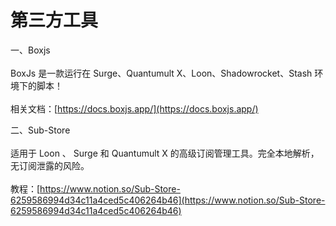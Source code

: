 # 第三方工具

一、Boxjs\
\
BoxJs 是一款运行在 Surge、Quantumult X、Loon、Shadowrocket、Stash 环境下的脚本！\
\
相关文档：[https://docs.boxjs.app/](https://docs.boxjs.app/)

二、Sub-Store\
\
适用于 Loon 、 Surge 和 Quantumult X 的高级订阅管理工具。完全本地解析，无订阅泄露的风险。\
\
教程：[https://www.notion.so/Sub-Store-6259586994d34c11a4ced5c406264b46](https://www.notion.so/Sub-Store-6259586994d34c11a4ced5c406264b46)

